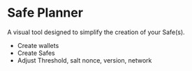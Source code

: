 # Safe Planner

A visual tool designed to simplify the creation of your Safe(s).

- Create wallets
- Create Safes
- Adjust Threshold, salt nonce, version, network
